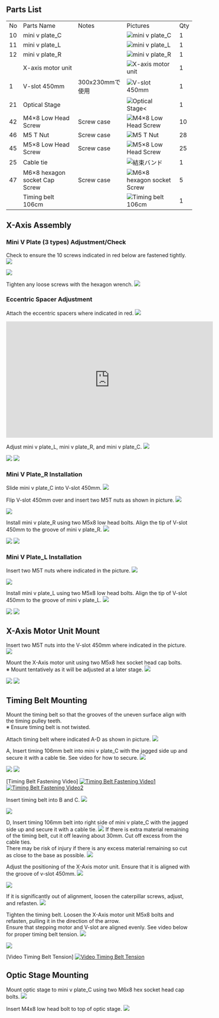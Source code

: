 ## Parts List
<table class="packing-list">
<tbody>
<tr>
<td>No</td>
<td>Parts Name</td>
<td>Notes</td>
<td class="packing-img">Pictures</td>
<td>Qty</td>
</tr>
<tr>
<td>10</td>
<td>mini v plate_C</td>
<td></td>
<td><img src="./images/03/p2-1.jpg" alt="mini v plate_C"></td>
<td>1</td>
</tr>
<tr>
<td>11</td>
<td>mini v plate_L</td>
<td></td>
<td><img src="./images/03/p2-2.jpg" alt="mini v plate_L"></td>
<td>1</td>
</tr>
<tr>
<td>12</td>
<td>mini v plate_R</td>
<td></td>
<td><img src="./images/03/p2-3.jpg" alt="mini v plate_R"></td>
<td>1</td>
</tr>
<tr>
<td></td>
<td>X-axis motor unit</td>
<td></td>
<td><img src="./images/03/p2-4.jpg" alt="X-axis motor unit"></td>
<td>1</td>
</tr>
<tr>
<td>1</td>
<td>V-slot 450mm</td>
<td>300x230mmで使用</td>
<td><img src="./images/03/p2-5.jpg" alt="V-slot 450mm"></td>
<td>1</td>
</tr>
<tr>
<td>21</td>
<td>Optical Stage</td>
<td></td>
<td><img src="./images/03/p2-6.jpg" alt="Optical Stage<"></td>
<td>1</td>
</tr>
<tr>
<td>42</td>
<td>M4×8 Low Head Screw</td>
<td>Screw case</td>
<td><img src="./images/03/p2-7.jpg" alt="M4×8 Low Head Screw"></td>
<td>10</td>
</tr>
<tr>
<td>46</td>
<td>M5 T Nut</td>
<td>Screw case</td>
<td><img src="./images/03/p2-8.jpg" alt="M5 T Nut"></td>
<td>28</td>
</tr>
<tr>
<td>45</td>
<td>M5×8 Low Head Screw</td>
<td>Screw case</td>
<td><img src="./images/03/p2-9.jpg" alt="M5×8 Low Head Screw"></td>
<td>25</td>
</tr>
<tr>
<td>25</td>
<td>Cable tie</td>
<td></td>
<td><img src="./images/03/p2-10.jpg" alt="結束バンド"></td>
<td>1</td>
</tr>
<tr>
<td>47</td>
<td>M6×8 hexagon socket Cap Screw</td>
<td>Screw case</td>
<td><img src="./images/03/p2-11.jpg" alt="M6×8 hexagon socket Screw"></td>
<td>5</td>
</tr>
<tr>
<td></td>
<td>Timing belt 106cm</td>
<td></td>
<td><img src="./images/03/p2-12.jpg" alt="Timing belt 106cm"></td>
<td>1</td>
</tr>
</tbody>
</table>

## X-Axis Assembly
### Mini V Plate (3 types) Adjustment/Check
Check to ensure the 10 screws indicated in red below are fastened tightly.
<img src="./images/03/mini-300mm_03_01.jpg">

<img src="./images/03/mini-300mm_03_02.jpg">

Tighten any loose screws with the hexagon wrench.
<img src="./images/03/mini-300mm_03_03.jpg">

### Eccentric Spacer Adjustment
Attach the eccentric spacers where indicated in red.
<img src="./images/03/mini-300mm_03_04.jpg">

<div class="iframe-content">
<iframe width="560" height="315" src="https://www.youtube.com/embed/B9VzXz4hIBU" frameborder="0" allow="accelerometer; autoplay; encrypted-media; gyroscope; picture-in-picture" allowfullscreen></iframe>
</div>

Adjust mini v plate_L, mini v plate_R, and mini v plate_C.
<img src="./images/03/mini-300mm_03_05.jpg">

<img src="./images/03/mini-300mm_03_06.jpg">

<img src="./images/03/mini-300mm_03_07.jpg">

### Mini V Plate_R Installation
Slide mini v plate_C into V-slot 450mm.
<img src="./images/03/mini-300mm_03_08.jpg">

Flip V-slot 450mm over and insert two M5T nuts as shown in picture.
<img src="./images/03/mini-300mm_03_10.jpg">

<img src="./images/03/mini-300mm_03_11.jpg">

Install mini v plate_R using two M5x8 low head bolts. Align the tip of V-slot 450mm to the groove of mini v plate_R.
<img src="./images/03/mini-300mm_03_12.jpg">

<img src="./images/03/mini-300mm_03_13.jpg">

<img src="./images/03/mini-300mm_03_14.jpg">

### Mini V Plate_L Installation
Insert two M5T nuts where indicated in the picture.
<img src="./images/03/mini-300mm_03_15.jpg">

<img src="./images/03/mini-300mm_03_16.jpg">

Install mini v plate_L using two M5x8 low head bolts. Align the tip of V-slot 450mm to the groove of mini v plate_L.
<img src="./images/03/mini-300mm_03_17.jpg">

<img src="./images/03/mini-300mm_03_18.jpg">

<img src="./images/03/mini-300mm_03_19.jpg">

## X-Axis Motor Unit Mount
Insert two M5T nuts into the V-slot 450mm where indicated in the picture.
<img src="./images/03/mini-300mm_03_20.jpg">

Mount the X-Axis motor unit using two M5x8 hex socket head cap bolts.  
※ Mount tentatively as it will be adjusted at a later stage.
<img src="./images/03/mini-300mm_03_21.jpg">

<img src="./images/03/mini-300mm_03_22.jpg">

<img src="./images/03/mini-300mm_03_23.jpg">

## Timing Belt Mounting
Mount the timing belt so that the grooves of the uneven surface align with the timing pulley teeth.  
※ Ensure timing belt is not twisted.  

Attach timing belt where indicated A-D as shown in picture.
<img src="./images/03/mini-300mm_03_24.jpg">

A, Insert timing 106mm belt into mini v plate_C with the jagged side up and secure it with a cable tie. See video for how to secure.
<img src="./images/03/mini-300mm_03_25.jpg">

<img src="./images/03/mini-300mm_03_26.jpg">

<img src="./images/03/mini-300mm_03_27.jpg">

[Timing Belt Fastening Video]
[![Timing Belt Fastening Video1](http://img.youtube.com/vi/EJ0unA_HlrA/0.jpg)](http://www.youtube.com/watch?v=EJ0unA_HlrA)
[![Timing Belt Fastening Video2](http://img.youtube.com/vi/Gq2b4nlQAnA/0.jpg)](http://www.youtube.com/watch?v=Gq2b4nlQAnA)

Insert timing belt into B and C.
<img src="./images/03/mini-300mm_03_28.jpg">

<img src="./images/03/mini-300mm_03_29.jpg">

D, Insert timing 106mm belt into right side of mini v plate_C with the jagged side up and secure it with a cable tie.
<img src="./images/03/mini-300mm_03_30.jpg">
If there is extra material remaining of the timing belt, cut it off leaving about 30mm. Cut off excess from the cable ties.  
There may be risk of injury if there is any excess material remaining so cut as close to the base as possible.
<img src="./images/03/mini-300mm_03_31.jpg">

Adjust the positioning of the X-Axis motor unit. Ensure that it is aligned with the groove of v-slot 450mm.
<img src="./images/03/mini-300mm_03_32.jpg">

<img src="./images/03/mini-300mm_03_33.jpg">

If it is significantly out of alignment, loosen the caterpillar screws, adjust, and refasten.
<img src="./images/03/mini-300mm_03_34.jpg">

Tighten the timing belt. Loosen the X-Axis motor unit M5x8 bolts and refasten, pulling it in the direction of the arrow.  
Ensure that stepping motor and V-slot are aligned evenly. See video below for proper timing belt tension.
<img src="./images/03/mini-300mm_03_35.jpg">

<img src="./images/03/mini-300mm_03_36.jpg">

[Video Timing Belt Tension]
[![Video Timing Belt Tension](http://img.youtube.com/vi/B0T3zE79iKU/0.jpg)](http://www.youtube.com/watch?v=B0T3zE79iKU)

## Optic Stage Mounting
Mount optic stage to mini v plate_C using two M6x8 hex socket head cap bolts.
<img src="./images/03/mini-300mm_03_37.jpg">

Insert M4x8 low head bolt to top of optic stage.
<img src="./images/03/mini-300mm_03_38.jpg">
